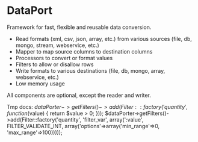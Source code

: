 DataPort
========

Framework for fast, flexible and reusable data conversion.

- Read formats (xml, csv, json, array, etc.) from various sources (file, db, mongo, stream, webservice, etc.)
- Mapper to map source columns to destination columns
- Processors to convert or format values
- Filters to allow or disallow rows
- Write formats to various destinations (file, db, mongo, array, webservice, etc.)
- Low memory usage

All components are optional, except the reader and writer.





Tmp docs:
$dataPorter->getFilters()->add(Filter::factory('quantity', function($value) { return $value > 0; }));
$dataPorter->getFilters()->add(Filter::factory('quantity', 'filter_var', array(':value', FILTER_VALIDATE_INT, array('options'=>array('min_range'=>0, 'max_range'=>100)))));
